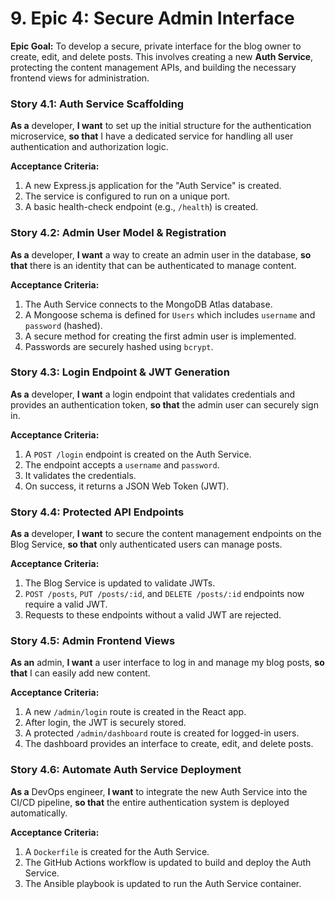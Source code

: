 # 9. Epic 4: Secure Admin Interface

**Epic Goal:** To develop a secure, private interface for the blog owner to create, edit, and delete posts. This involves creating a new **Auth Service**, protecting the content management APIs, and building the necessary frontend views for administration.

### **Story 4.1: Auth Service Scaffolding**
**As a** developer,
**I want** to set up the initial structure for the authentication microservice,
**so that** I have a dedicated service for handling all user authentication and authorization logic.

**Acceptance Criteria:**
1.  A new Express.js application for the "Auth Service" is created.
2.  The service is configured to run on a unique port.
3.  A basic health-check endpoint (e.g., `/health`) is created.

### **Story 4.2: Admin User Model & Registration**
**As a** developer,
**I want** a way to create an admin user in the database,
**so that** there is an identity that can be authenticated to manage content.

**Acceptance Criteria:**
1.  The Auth Service connects to the MongoDB Atlas database.
2.  A Mongoose schema is defined for `Users` which includes `username` and `password` (hashed).
3.  A secure method for creating the first admin user is implemented.
4.  Passwords are securely hashed using `bcrypt`.

### **Story 4.3: Login Endpoint & JWT Generation**
**As a** developer,
**I want** a login endpoint that validates credentials and provides an authentication token,
**so that** the admin user can securely sign in.

**Acceptance Criteria:**
1.  A `POST /login` endpoint is created on the Auth Service.
2.  The endpoint accepts a `username` and `password`.
3.  It validates the credentials.
4.  On success, it returns a JSON Web Token (JWT).

### **Story 4.4: Protected API Endpoints**
**As a** developer,
**I want** to secure the content management endpoints on the Blog Service,
**so that** only authenticated users can manage posts.

**Acceptance Criteria:**
1.  The Blog Service is updated to validate JWTs.
2.  `POST /posts`, `PUT /posts/:id`, and `DELETE /posts/:id` endpoints now require a valid JWT.
3.  Requests to these endpoints without a valid JWT are rejected.

### **Story 4.5: Admin Frontend Views**
**As an** admin,
**I want** a user interface to log in and manage my blog posts,
**so that** I can easily add new content.

**Acceptance Criteria:**
1.  A new `/admin/login` route is created in the React app.
2.  After login, the JWT is securely stored.
3.  A protected `/admin/dashboard` route is created for logged-in users.
4.  The dashboard provides an interface to create, edit, and delete posts.

### **Story 4.6: Automate Auth Service Deployment**
**As a** DevOps engineer,
**I want** to integrate the new Auth Service into the CI/CD pipeline,
**so that** the entire authentication system is deployed automatically.

**Acceptance Criteria:**
1.  A `Dockerfile` is created for the Auth Service.
2.  The GitHub Actions workflow is updated to build and deploy the Auth Service.
3.  The Ansible playbook is updated to run the Auth Service container.
